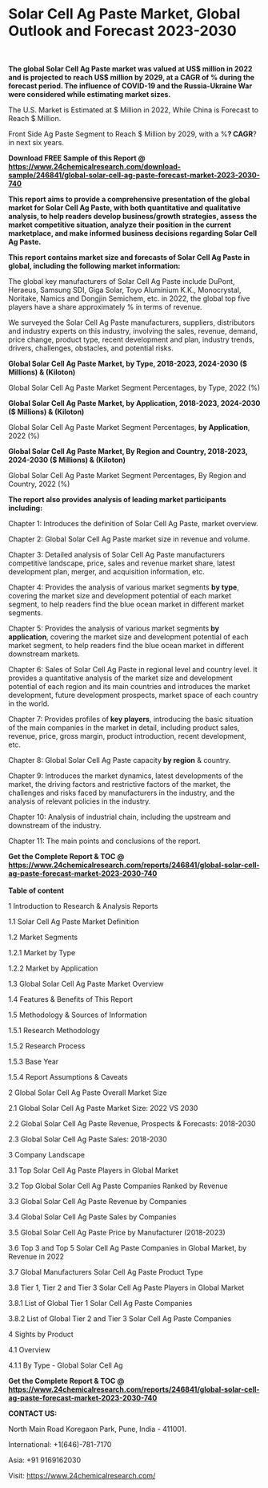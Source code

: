 <h1>Solar Cell Ag Paste Market, Global Outlook and Forecast 2023-2030</h1><br/><p><strong>The global Solar Cell Ag Paste market was valued at US$ million in 2022 and is projected to reach US$ million by 2029, at a <strong>CAGR</strong> of % during the forecast period. The influence of COVID-19 and the Russia-Ukraine War were considered while estimating market sizes.</strong></p><p>The U.S. Market is Estimated at $ Million in 2022, While China is Forecast to Reach $ Million.</p><p>Front Side Ag Paste Segment to Reach $ Million by 2029, with a %<strong>? <strong>CAGR</strong></strong>? in next six years.</p><div><b>Download FREE Sample of this Report @ <a href="https://www.24chemicalresearch.com/download-sample/246841/global-solar-cell-ag-paste-forecast-market-2023-2030-740">https://www.24chemicalresearch.com/download-sample/246841/global-solar-cell-ag-paste-forecast-market-2023-2030-740</a></b></div><p><strong>This report aims to provide a comprehensive presentation of the global market for Solar Cell Ag Paste, with both quantitative and qualitative analysis, to help readers develop business/growth strategies, assess the market competitive situation, analyze their position in the current marketplace, and make informed business decisions regarding Solar Cell Ag Paste.</strong></p><p><strong>This report contains market size and forecasts of Solar Cell Ag Paste in global, including the following market information:</strong></p><p>The global key manufacturers of Solar Cell Ag Paste include DuPont, Heraeus, Samsung SDI, Giga Solar, Toyo Aluminium K.K., Monocrystal, Noritake, Namics and Dongjin Semichem, etc. in 2022, the global top five players have a share approximately % in terms of revenue.</p><p>We surveyed the Solar Cell Ag Paste manufacturers, suppliers, distributors and industry experts on this industry, involving the sales, revenue, demand, price change, product type, recent development and plan, industry trends, drivers, challenges, obstacles, and potential risks.</p><p><strong>Global Solar Cell Ag Paste Market, by Type, 2018-2023, 2024-2030 ($ Millions) & (Kiloton)</strong></p><p>Global Solar Cell Ag Paste Market Segment Percentages, by Type, 2022 (%)</p><p><strong>Global Solar Cell Ag Paste Market, <strong>by Application</strong>, 2018-2023, 2024-2030 ($ Millions) & (Kiloton)</strong></p><p>Global Solar Cell Ag Paste Market Segment Percentages, <strong>by Application</strong>, 2022 (%)</p><p><strong>Global Solar Cell Ag Paste Market, By Region and Country, 2018-2023, 2024-2030 ($ Millions) & (Kiloton)</strong></p><p>Global Solar Cell Ag Paste Market Segment Percentages, By Region and Country, 2022 (%)</p><p><strong>The report also provides analysis of leading market participants including:</strong></p><p>Chapter 1: Introduces the definition of Solar Cell Ag Paste, market overview.</p><p>Chapter 2: Global Solar Cell Ag Paste market size in revenue and volume.</p><p>Chapter 3: Detailed analysis of Solar Cell Ag Paste manufacturers competitive landscape, price, sales and revenue market share, latest development plan, merger, and acquisition information, etc.</p><p>Chapter 4: Provides the analysis of various market segments <strong>by type</strong>, covering the market size and development potential of each market segment, to help readers find the blue ocean market in different market segments.</p><p>Chapter 5: Provides the analysis of various market segments<strong> <strong>by application</strong></strong>, covering the market size and development potential of each market segment, to help readers find the blue ocean market in different downstream markets.</p><p>Chapter 6: Sales of Solar Cell Ag Paste in regional level and country level. It provides a quantitative analysis of the market size and development potential of each region and its main countries and introduces the market development, future development prospects, market space of each country in the world.</p><p>Chapter 7: Provides profiles of<strong> <strong>key players</strong></strong>, introducing the basic situation of the main companies in the market in detail, including product sales, revenue, price, gross margin, product introduction, recent development, etc.</p><p>Chapter 8: Global Solar Cell Ag Paste capacity<strong> by region</strong> & country.</p><p>Chapter 9: Introduces the market dynamics, latest developments of the market, the driving factors and restrictive factors of the market, the challenges and risks faced by manufacturers in the industry, and the analysis of relevant policies in the industry.</p><p>Chapter 10: Analysis of industrial chain, including the upstream and downstream of the industry.</p><p>Chapter 11: The main points and conclusions of the report.</p><div><b>Get the Complete Report & TOC @ <a href="https://www.24chemicalresearch.com/reports/246841/global-solar-cell-ag-paste-forecast-market-2023-2030-740">https://www.24chemicalresearch.com/reports/246841/global-solar-cell-ag-paste-forecast-market-2023-2030-740</a></b></div><br><b>Table of content</b><p>1 Introduction to Research & Analysis Reports<br />
 
  1.1 Solar Cell Ag Paste Market Definition<br />
 
  1.2 Market Segments<br />
 
  1.2.1 Market by Type<br />
 
  1.2.2 Market by Application<br />
 
  1.3 Global Solar Cell Ag Paste Market Overview<br />
 
  1.4 Features & Benefits of This Report<br />
 
  1.5 Methodology & Sources of Information<br />
 
  1.5.1 Research Methodology<br />
 
  1.5.2 Research Process<br />
 
  1.5.3 Base Year<br />
 
  1.5.4 Report Assumptions & Caveats<br />
 
 2 Global Solar Cell Ag Paste Overall Market Size<br />
 
  2.1 Global Solar Cell Ag Paste Market Size: 2022 VS 2030<br />
 
  2.2 Global Solar Cell Ag Paste Revenue, Prospects & Forecasts: 2018-2030<br />
 
  2.3 Global Solar Cell Ag Paste Sales: 2018-2030<br />
 
 3 Company Landscape<br />
 
  3.1 Top Solar Cell Ag Paste Players in Global Market<br />
 
  3.2 Top Global Solar Cell Ag Paste Companies Ranked by Revenue<br />
 
  3.3 Global Solar Cell Ag Paste Revenue by Companies<br />
 
  3.4 Global Solar Cell Ag Paste Sales by Companies<br />
 
  3.5 Global Solar Cell Ag Paste Price by Manufacturer (2018-2023)<br />
 
  3.6 Top 3 and Top 5 Solar Cell Ag Paste Companies in Global Market, by Revenue in 2022<br />
 
  3.7 Global Manufacturers Solar Cell Ag Paste Product Type<br />
 
  3.8 Tier 1, Tier 2 and Tier 3 Solar Cell Ag Paste Players in Global Market<br />
 
  3.8.1 List of Global Tier 1 Solar Cell Ag Paste Companies<br />
 
  3.8.2 List of Global Tier 2 and Tier 3 Solar Cell Ag Paste Companies<br />
 
 4 Sights by Product<br />
 
  4.1 Overview<br />
 
  4.1.1 By Type - Global Solar Cell Ag<br><div><b>Get the Complete Report & TOC @ <a href="https://www.24chemicalresearch.com/reports/246841/global-solar-cell-ag-paste-forecast-market-2023-2030-740">https://www.24chemicalresearch.com/reports/246841/global-solar-cell-ag-paste-forecast-market-2023-2030-740</a></b></div></p>
 
 <b>CONTACT US:</b><br>
 
 North Main Road Koregaon Park, Pune, India - 411001.<br/>
 
 International: +1(646)-781-7170<br/>
 
 Asia: +91 9169162030<br/>
 
 Visit: <a href="https://www.24chemicalresearch.com/">https://www.24chemicalresearch.com/</a>
 
 <br>
